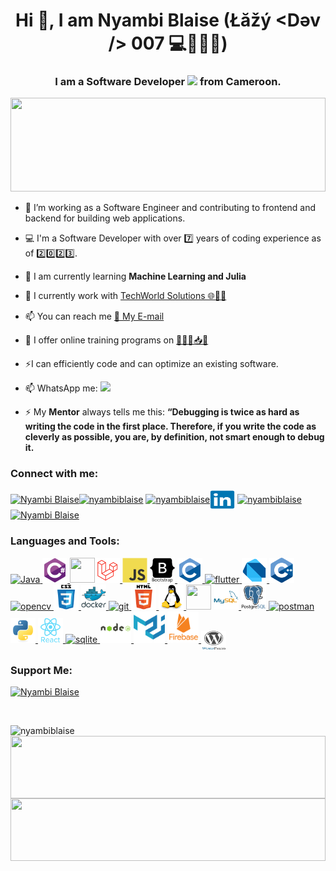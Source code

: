 <h1 align="center">Hi 👋, I am Nyambi Blaise (Łăžý &lt;Dəv /> 007 💻🧠🫣🙈)</h1>
<h3 align="center">I am a Software Developer <img src="https://media.giphy.com/media/WUlplcMpOCEmTGBtBW/giphy.gif" width="30"> from Cameroon.</h3>
<p align="center"><img src="https://media.giphy.com/media/dWesBcTLavkZuG35MI/giphy.gif" width="100%" height="150px"  /></p>

- 🔭 I’m working as a Software Engineer and contributing to frontend and backend for building web applications.
- 💻 I'm a Software Developer with over 7️⃣ years of coding experience as of 2️⃣0️⃣2️⃣3️⃣.
- 🌱 I am currently learning **Machine Learning and Julia**
- 📝 I currently work with <a href="techworld237.com" target="blank">TechWorld Solutions 🌐👨‍💻</a>
- 📫 You can reach me <a href="mailto:nyambiblaise92@gmail.com">📧 My E-mail</a>
- 🌱 I offer online training programs on <a href="http://techworld237.com/training-offers/" target="blank">👨‍🔧🚀📥🚸</a>
- ⚡I can efficiently code and can optimize an existing software.
- 📫 WhatsApp me: <a href="https://wa.me/+237679194380"><img src="https://img.shields.io/badge/-Nyambi Blaise-darkgreen?style=flat&logo=whatsapp&logoColor=white"></a>

- ⚡ My **Mentor** always tells me this: **“Debugging is twice as hard as writing the code in the first place. Therefore, if you write the code as cleverly as possible, you are, by definition, not smart enough to debug it.**

<h3 align="left">Connect with me:</h3>
<p align="left">
<a href="https://wa.me/+237679194380" target="blank"><img align="center" src="https://img.icons8.com/?size=512&id=d5ntEsf0JRhM&format=png" alt="Nyambi Blaise" height="30" width="40" /></a><a href="https://twitter.com/lazydev007" target="blank"><img align="center" src="https://raw.githubusercontent.com/rahuldkjain/github-profile-readme-generator/master/src/images/icons/Social/twitter.svg" alt="nyambiblaise" height="30" width="40" /></a>
<a href="https://instagram.com/lazydev007" target="blank"><img align="center" src="https://raw.githubusercontent.com/rahuldkjain/github-profile-readme-generator/master/src/images/icons/Social/instagram.svg" alt="nyambiblaise" height="30" width="40" /></a><a href="https://linkedin.com/in/nyambiblaise92" target="blank"><img align="center" src="https://raw.githubusercontent.com/devicons/devicon/master/icons/linkedin/linkedin-original.svg" alt="nyambiblaise" height="30" width="40" /></a>
<a href="https://facebook.com/lazydev007" target="blank"><img align="center" src="https://raw.githubusercontent.com/rahuldkjain/github-profile-readme-generator/master/src/images/icons/Social/facebook.svg" alt="nyambiblaise" height="30" width="40" /></a>
<a href="https://www.youtube.com/@nyambiblaise" target="blank"><img align="center" src="https://raw.githubusercontent.com/rahuldkjain/github-profile-readme-generator/master/src/images/icons/Social/youtube.svg" alt="Nyambi Blaise" height="30" width="40" /></a>
</p>

<h3 align="left">Languages and Tools:</h3>
<p align="left"> <a href="https://www.java.com/" target="_blank" rel="noreferrer"> <img src="https://cdn.worldvectorlogo.com/logos/java-1.svg" alt="Java" width="40" height="40"/></a><a href="#" target="_blank" rel="noreferrer"> <img src="https://raw.githubusercontent.com/devicons/devicon/master/icons/csharp/csharp-original.svg" alt="c" width="40" height="40"/> </a><img width="40" height="40" src="https://raw.githubusercontent.com/jmnote/z-icons/master/svg/php.svg"><img width="40" height="40" src="https://raw.githubusercontent.com/github/explore/80688e429a7d4ef2fca1e82350fe8e3517d3494d/topics/laravel/laravel.png"><a href="https://developer.mozilla.org/en-US/docs/Web/JavaScript" target="_blank" rel="noreferrer"> <img src="https://raw.githubusercontent.com/devicons/devicon/master/icons/javascript/javascript-original.svg" alt="javascript" width="40" height="40"/> </a><a href="https://getbootstrap.com" target="_blank" rel="noreferrer"> <img src="https://raw.githubusercontent.com/devicons/devicon/master/icons/bootstrap/bootstrap-plain-wordmark.svg" alt="bootstrap" width="40" height="40"/> </a> <a href="https://www.cprogramming.com/" target="_blank" rel="noreferrer"> <img src="https://raw.githubusercontent.com/devicons/devicon/master/icons/c/c-original.svg" alt="c" width="40" height="40"/> </a><a href="https://flutter.dev" target="_blank" rel="noreferrer"> <img src="https://www.vectorlogo.zone/logos/flutterio/flutterio-icon.svg" alt="flutter" width="40" height="40"/> </a> <a href="https://flutter.dev" target="_blank" rel="noreferrer"> <img src="https://raw.githubusercontent.com/github/explore/80688e429a7d4ef2fca1e82350fe8e3517d3494d/topics/dart/dart.png" alt="dart" width="40" height="40"/> </a><a href="https://www.w3schools.com/cpp/" target="_blank" rel="noreferrer"> <img src="https://raw.githubusercontent.com/devicons/devicon/master/icons/cplusplus/cplusplus-original.svg" alt="cplusplus" width="40" height="40"/> </a> <a href="https://opencv.org/" target="_blank" rel="noreferrer"> <img src="https://www.vectorlogo.zone/logos/opencv/opencv-icon.svg" alt="opencv" width="40" height="40"/> </a><a href="https://www.w3schools.com/css/" target="_blank" rel="noreferrer"> <img src="https://raw.githubusercontent.com/devicons/devicon/master/icons/css3/css3-original-wordmark.svg" alt="css3" width="40" height="40"/> </a> 
<a href="https://www.docker.com/" target="_blank" rel="noreferrer"> <img src="https://raw.githubusercontent.com/devicons/devicon/master/icons/docker/docker-original-wordmark.svg" alt="docker" width="40" height="40"/> </a><a href="https://git-scm.com/" target="_blank" rel="noreferrer"> <img src="https://www.vectorlogo.zone/logos/git-scm/git-scm-icon.svg" alt="git" width="40" height="40"/> </a><a href="https://www.w3.org/html/" target="_blank" rel="noreferrer"> <img src="https://raw.githubusercontent.com/devicons/devicon/master/icons/html5/html5-original-wordmark.svg" alt="html5" width="40" height="40"/> </a>  <a href="https://www.linux.org/" target="_blank" rel="noreferrer"> <img src="https://raw.githubusercontent.com/devicons/devicon/master/icons/linux/linux-original.svg" alt="linux" width="40" height="40"/> </a> <img width="40" height="40" src="https://raw.githubusercontent.com/jmnote/z-icons/master/svg/bash.svg"> <a href="https://www.mysql.com/" target="_blank" rel="noreferrer"> <img src="https://raw.githubusercontent.com/devicons/devicon/master/icons/mysql/mysql-original-wordmark.svg" alt="mysql" width="40" height="40"/> </a><a href="https://www.postgresql.org" target="_blank" rel="noreferrer"> <img src="https://raw.githubusercontent.com/devicons/devicon/master/icons/postgresql/postgresql-original-wordmark.svg" alt="postgresql" width="40" height="40"/> </a> <a href="https://postman.com" target="_blank" rel="noreferrer"> <img src="https://www.vectorlogo.zone/logos/getpostman/getpostman-icon.svg" alt="postman" width="40" height="40"/> </a> <a href="https://www.python.org" target="_blank" rel="noreferrer"> <img src="https://raw.githubusercontent.com/devicons/devicon/master/icons/python/python-original.svg" alt="python" width="40" height="40"/> </a><a href="https://reactjs.org/" target="_blank" rel="noreferrer"> <img src="https://raw.githubusercontent.com/devicons/devicon/master/icons/react/react-original-wordmark.svg" alt="react" width="40" height="40"/> </a> <a href="https://www.sqlite.org/" target="_blank" rel="noreferrer"> <img src="https://www.vectorlogo.zone/logos/sqlite/sqlite-icon.svg" alt="sqlite" width="40" height="40"/> </a> <a href="#" target="_blank" rel="noreferrer"> <img src="https://raw.githubusercontent.com/devicons/devicon/master/icons/nodejs/nodejs-original-wordmark.svg" alt="NodeJS" width="50" height="50"/> </a><a href="#" target="_blank" rel="noreferrer"> <img src="https://raw.githubusercontent.com/devicons/devicon/master/icons/materialui/materialui-original.svg" alt="Material UI" width="50" height="50"/> </a><a href="#" target="_blank" rel="noreferrer"> <img src="https://raw.githubusercontent.com/devicons/devicon/master/icons/firebase/firebase-plain-wordmark.svg" alt="Material UI" width="50" height="50"/> </a><a href="#" target="blank"><img align="center" src="https://raw.githubusercontent.com/devicons/devicon/master/icons/wordpress/wordpress-original.svg" alt="Nyambi Blaise" height="30" width="40" /></a>
</p>
<h3 align="left">Support Me:</h3>
<p><a href="https://campay.net/pay/techworld-solutions-785-1686164481-NY/"> <img  src="https://cdn.buymeacoffee.com/buttons/v2/default-yellow.png" height="50" width="210" alt="Nyambi Blaise" /></a></p><br>
<p><img align="left" width="350px" src="https://github-readme-streak-stats.herokuapp.com/?user=nyambiblaise" alt="nyambiblaise" /></p>
<p><img align="left" width="100%" height="100px" src="https://github-readme-stats.vercel.app/api/top-langs/?username=nyambiblaise&layout=compact"/>
<img width="100%" height="100px" src="https://github-readme-stats.vercel.app/api?username=nyambiblaise&show_icons=true&theme=radical"/>
</p>